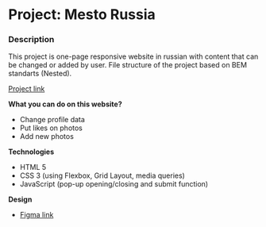 # Project: Mesto Russia

### Description

This project is one-page responsive website in russian with content that can be changed or added by user. File structure of the project based on BEM standarts (Nested).

[Project link](https://voiislav.github.io/mesto/)

**What you can do on this website?**

* Change profile data
* Put likes on photos
* Add new photos

**Technologies**

* HTML 5
* CSS 3 (using Flexbox, Grid Layout, media queries)
* JavaScript (pop-up opening/closing and submit function)

**Design**

* [Figma link](https://www.figma.com/file/2cn9N9jSkmxD84oJik7xL7/JavaScript.-Sprint-4?node-id=0%3A1)
